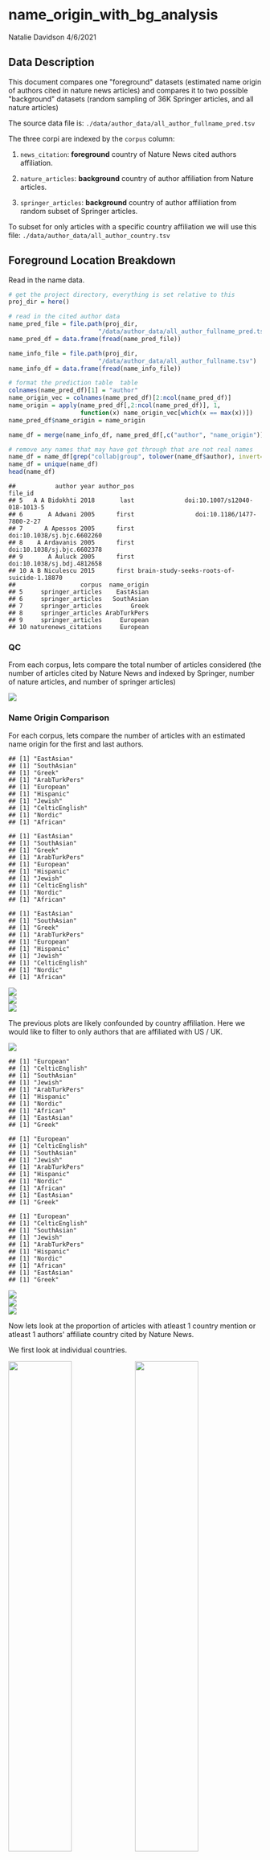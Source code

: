 name\_origin\_with\_bg\_analysis
================
Natalie Davidson
4/6/2021

## Data Description

This document compares one "foreground" datasets (estimated name origin of authors cited in nature news articles) and compares it to two possible "background" datasets (random sampling of 36K Springer articles, and all nature articles)

The source data file is: `./data/author_data/all_author_fullname_pred.tsv`

The three corpi are indexed by the `corpus` column:

1.  `news_citation`: **foreground** country of Nature News cited authors affiliation.

2.  `nature_articles`: **background** country of author affiliation from Nature articles.

3.  `springer_articles`: **background** country of author affiliation from random subset of Springer articles.

To subset for only articles with a specific country affiliation we will use this file: `./data/author_data/all_author_country.tsv`

## Foreground Location Breakdown

Read in the name data.

``` r
# get the project directory, everything is set relative to this
proj_dir = here()

# read in the cited author data
name_pred_file = file.path(proj_dir, 
                         "/data/author_data/all_author_fullname_pred.tsv")
name_pred_df = data.frame(fread(name_pred_file))

name_info_file = file.path(proj_dir, 
                         "/data/author_data/all_author_fullname.tsv")
name_info_df = data.frame(fread(name_info_file))

# format the prediction table  table
colnames(name_pred_df)[1] = "author"
name_origin_vec = colnames(name_pred_df)[2:ncol(name_pred_df)]
name_origin = apply(name_pred_df[,2:ncol(name_pred_df)], 1, 
                    function(x) name_origin_vec[which(x == max(x))])
name_pred_df$name_origin = name_origin

name_df = merge(name_info_df, name_pred_df[,c("author", "name_origin")])

# remove any names that may have got through that are not real names
name_df = name_df[grep("collab|group", tolower(name_df$author), invert=T), ]
name_df = unique(name_df)
head(name_df)
```

    ##           author year author_pos                                    file_id
    ## 5   A A Bidokhti 2018       last              doi:10.1007/s12040-018-1013-5
    ## 6       A Adwani 2005      first                 doi:10.1186/1477-7800-2-27
    ## 7      A Apessos 2005      first                 doi:10.1038/sj.bjc.6602260
    ## 8    A Ardavanis 2005      first                 doi:10.1038/sj.bjc.6602378
    ## 9       A Auluck 2005      first                 doi:10.1038/sj.bdj.4812658
    ## 10 A B Niculescu 2015      first brain-study-seeks-roots-of-suicide-1.18870
    ##                  corpus  name_origin
    ## 5     springer_articles    EastAsian
    ## 6     springer_articles   SouthAsian
    ## 7     springer_articles        Greek
    ## 8     springer_articles ArabTurkPers
    ## 9     springer_articles     European
    ## 10 naturenews_citations     European

### QC

From each corpus, lets compare the total number of articles considered (the number of articles cited by Nature News and indexed by Springer, number of nature articles, and number of springer articles)

<img src="name_origin_with_bg_analysis_files/figure-markdown_github/qc_analysis-1.png" style="display: block; margin: auto;" />

### Name Origin Comparison

For each corpus, lets compare the number of articles with an estimated name origin for the first and last authors.

    ## [1] "EastAsian"
    ## [1] "SouthAsian"
    ## [1] "Greek"
    ## [1] "ArabTurkPers"
    ## [1] "European"
    ## [1] "Hispanic"
    ## [1] "Jewish"
    ## [1] "CelticEnglish"
    ## [1] "Nordic"
    ## [1] "African"

    ## [1] "EastAsian"
    ## [1] "SouthAsian"
    ## [1] "Greek"
    ## [1] "ArabTurkPers"
    ## [1] "European"
    ## [1] "Hispanic"
    ## [1] "Jewish"
    ## [1] "CelticEnglish"
    ## [1] "Nordic"
    ## [1] "African"

    ## [1] "EastAsian"
    ## [1] "SouthAsian"
    ## [1] "Greek"
    ## [1] "ArabTurkPers"
    ## [1] "European"
    ## [1] "Hispanic"
    ## [1] "Jewish"
    ## [1] "CelticEnglish"
    ## [1] "Nordic"
    ## [1] "African"

<img src="name_origin_with_bg_analysis_files/figure-markdown_github/compare_origins_each_corpus-1.png" style="display: block; margin: auto;" /><img src="name_origin_with_bg_analysis_files/figure-markdown_github/compare_origins_each_corpus-2.png" style="display: block; margin: auto;" /><img src="name_origin_with_bg_analysis_files/figure-markdown_github/compare_origins_each_corpus-3.png" style="display: block; margin: auto;" />

The previous plots are likely confounded by country affiliation. Here we would like to filter to only authors that are affiliated with US / UK.

<img src="name_origin_with_bg_analysis_files/figure-markdown_github/qc_subset_us_analysis-1.png" style="display: block; margin: auto;" />

    ## [1] "European"
    ## [1] "CelticEnglish"
    ## [1] "SouthAsian"
    ## [1] "Jewish"
    ## [1] "ArabTurkPers"
    ## [1] "Hispanic"
    ## [1] "Nordic"
    ## [1] "African"
    ## [1] "EastAsian"
    ## [1] "Greek"

    ## [1] "European"
    ## [1] "CelticEnglish"
    ## [1] "SouthAsian"
    ## [1] "Jewish"
    ## [1] "ArabTurkPers"
    ## [1] "Hispanic"
    ## [1] "Nordic"
    ## [1] "African"
    ## [1] "EastAsian"
    ## [1] "Greek"

    ## [1] "European"
    ## [1] "CelticEnglish"
    ## [1] "SouthAsian"
    ## [1] "Jewish"
    ## [1] "ArabTurkPers"
    ## [1] "Hispanic"
    ## [1] "Nordic"
    ## [1] "African"
    ## [1] "EastAsian"
    ## [1] "Greek"

<img src="name_origin_with_bg_analysis_files/figure-markdown_github/compare_origins_each_corpus_country_subset-1.png" style="display: block; margin: auto;" /><img src="name_origin_with_bg_analysis_files/figure-markdown_github/compare_origins_each_corpus_country_subset-2.png" style="display: block; margin: auto;" /><img src="name_origin_with_bg_analysis_files/figure-markdown_github/compare_origins_each_corpus_country_subset-3.png" style="display: block; margin: auto;" />

Now lets look at the proportion of articles with atleast 1 country mention or atleast 1 authors' affiliate country cited by Nature News.

We first look at individual countries.

<img src="name_origin_with_bg_analysis_files/figure-markdown_github/four_countries_mention_or_citation-1.png" width="50%" /><img src="name_origin_with_bg_analysis_files/figure-markdown_github/four_countries_mention_or_citation-2.png" width="50%" /><img src="name_origin_with_bg_analysis_files/figure-markdown_github/four_countries_mention_or_citation-3.png" width="50%" /><img src="name_origin_with_bg_analysis_files/figure-markdown_github/four_countries_mention_or_citation-4.png" width="50%" /><img src="name_origin_with_bg_analysis_files/figure-markdown_github/four_countries_mention_or_citation-5.png" width="50%" /><img src="name_origin_with_bg_analysis_files/figure-markdown_github/four_countries_mention_or_citation-6.png" width="50%" /><img src="name_origin_with_bg_analysis_files/figure-markdown_github/four_countries_mention_or_citation-7.png" width="50%" /><img src="name_origin_with_bg_analysis_files/figure-markdown_github/four_countries_mention_or_citation-8.png" width="50%" /><img src="name_origin_with_bg_analysis_files/figure-markdown_github/four_countries_mention_or_citation-9.png" width="50%" /><img src="name_origin_with_bg_analysis_files/figure-markdown_github/four_countries_mention_or_citation-10.png" width="50%" /><img src="name_origin_with_bg_analysis_files/figure-markdown_github/four_countries_mention_or_citation-11.png" width="50%" /><img src="name_origin_with_bg_analysis_files/figure-markdown_github/four_countries_mention_or_citation-12.png" width="50%" /><img src="name_origin_with_bg_analysis_files/figure-markdown_github/four_countries_mention_or_citation-13.png" width="50%" /><img src="name_origin_with_bg_analysis_files/figure-markdown_github/four_countries_mention_or_citation-14.png" width="50%" /><img src="name_origin_with_bg_analysis_files/figure-markdown_github/four_countries_mention_or_citation-15.png" width="50%" /><img src="name_origin_with_bg_analysis_files/figure-markdown_github/four_countries_mention_or_citation-16.png" width="50%" /><img src="name_origin_with_bg_analysis_files/figure-markdown_github/four_countries_mention_or_citation-17.png" width="50%" /><img src="name_origin_with_bg_analysis_files/figure-markdown_github/four_countries_mention_or_citation-18.png" width="50%" /><img src="name_origin_with_bg_analysis_files/figure-markdown_github/four_countries_mention_or_citation-19.png" width="50%" /><img src="name_origin_with_bg_analysis_files/figure-markdown_github/four_countries_mention_or_citation-20.png" width="50%" />

